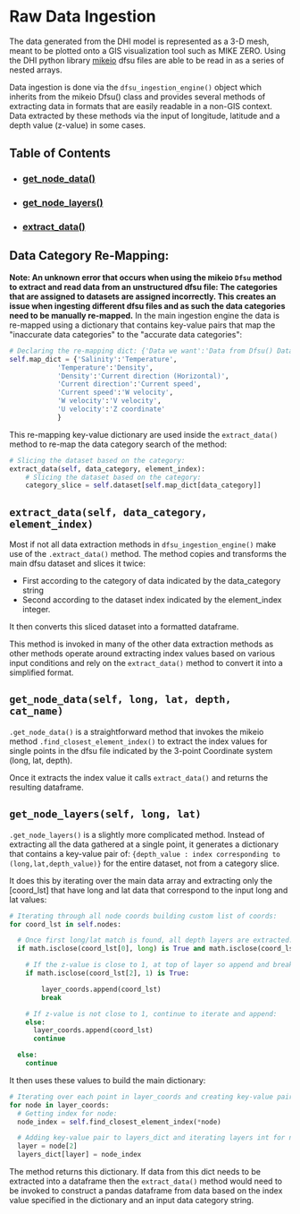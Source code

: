 # Raw Data Ingestion
The data generated from the DHI model is represented as a 3-D mesh, meant to be plotted onto a GIS visualization tool such as
MIKE ZERO. Using the DHI python library [mikeio](https://github.com/DHI/mikeio) dfsu files are able to be read in as a series of nested arrays.

Data ingestion is done via the `dfsu_ingestion_engine()` object which inherits from the mikeio Dfsu() class and provides several
methods of extracting data in formats that are easily readable in a non-GIS context. Data extracted by these methods via the input of longitude, latitude and a depth value (z-value) in some cases.  

## Table of Contents
* ### [get_node_data()](Placeholder)
* ### [get_node_layers()](Placeholder)
* ### [extract_data()](https://github.com/MatthewTe/dfsu_visualization_pipeline/blob/master/docs/Dfsu%20file%20ingestion.md#extract_dataself-data_category-element_index)

## Data Category Re-Mapping:
**Note: An unknown error that occurs when using the mikeio `Dfsu` method to extract and read data from an unstructured dfsu file: The categories that are assigned to datasets are assigned incorrectly. This creates an issue when ingesting different dfsu files and as such the data categories need to be manually re-mapped.**
In the main ingestion engine the data is re-mapped using a dictionary that contains key-value pairs that map the "inaccurate data categories" to the "accurate data categories":

```python
# Declaring the re-mapping dict: {'Data we want':'Data from Dfsu() Dataset'}
self.map_dict = {'Salinity':'Temperature',
            'Temperature':'Density',
            'Density':'Current direction (Horizontal)',
            'Current direction':'Current speed',
            'Current speed':'W velocity',
            'W velocity':'V velocity',
            'U velocity':'Z coordinate'
            }
```
This re-mapping key-value dictionary are used inside the `extract_data()` method to re-map the data category search of the method:
```python
# Slicing the dataset based on the category:
extract_data(self, data_category, element_index):
    # Slicing the dataset based on the category:
    category_slice = self.dataset[self.map_dict[data_category]]
```

## `extract_data(self, data_category, element_index)`
Most if not all data extraction methods in `dfsu_ingestion_engine()` make use of the `.extract_data()`
method. The method copies and transforms the main dfsu dataset and slices it twice:

- First according to the category of data indicated by the data_category string
- Second according to the dataset index indicated by the element_index integer.

It then converts this sliced dataset into a formatted dataframe.

This method is invoked in many of the other data extraction methods as other methods operate around
extracting index values based on various input conditions and rely on the `extract_data()` method to
convert it into a simplified format.  

## `get_node_data(self, long, lat, depth, cat_name)`
`.get_node_data()` is a straightforward method that invokes the mikeio method `.find_closest_element_index()` to extract the index values for single points in the dfsu file indicated by the 3-point Coordinate system (long, lat, depth).

Once it extracts the index value it calls `extract_data()` and returns the resulting dataframe.

## `get_node_layers(self, long, lat)`
`.get_node_layers()` is a slightly more complicated method. Instead of extracting all the data gathered at a single point, it generates a dictionary that contains a key-value pair of:
`{depth_value : index corresponding to (long,lat,depth_value)}` for the entire dataset, not
from a category slice.

It does this by iterating over the main data array and extracting only the [coord_lst] that have
long and lat data that correspond to the input long and lat values:

```python
# Iterating through all node coords building custom list of coords:
for coord_lst in self.nodes:

  # Once first long/lat match is found, all depth layers are extracted:
  if math.isclose(coord_lst[0], long) is True and math.isclose(coord_lst[1], lat) is True:

    # If the z-value is close to 1, at top of layer so append and break loop for efficiency:
    if math.isclose(coord_lst[2], 1) is True:

        layer_coords.append(coord_lst)
        break

    # If z-value is not close to 1, continue to iterate and append:
    else:
      layer_coords.append(coord_lst)
      continue

  else:
    continue
```
It then uses these values to build the main dictionary:
```python
# Iterating over each point in layer_coords and creating key-value pairs:
for node in layer_coords:
  # Getting index for node:
  node_index = self.find_closest_element_index(*node)

  # Adding key-value pair to layers_dict and iterating layers int for next loop:
  layer = node[2]
  layers_dict[layer] = node_index
```
The method returns this dictionary. If data from this dict needs to be extracted into a dataframe
then the `extract_data()` method would need to be invoked to construct a pandas dataframe from data
based on the index value specified in the dictionary and an input data category string.
